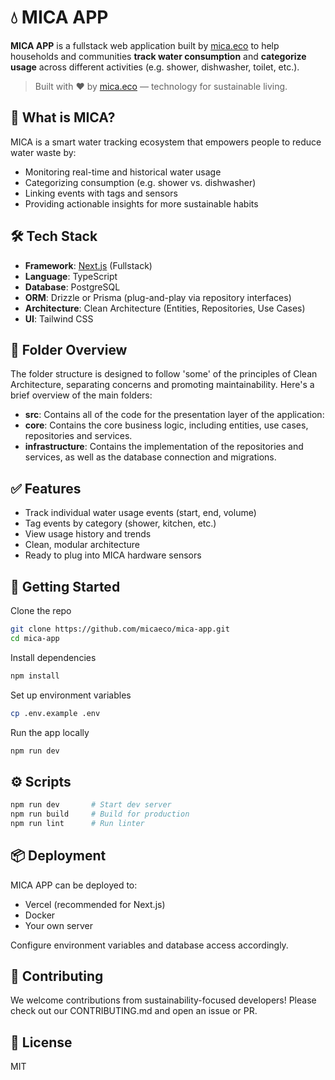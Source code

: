 # 💧 MICA APP

**MICA APP** is a fullstack web application built by [mica.eco](https://mica.eco) to help households and communities **track water consumption** and **categorize usage** across different activities (e.g. shower, dishwasher, toilet, etc.).

> Built with ❤️ by [mica.eco](https://mica.eco) — technology for sustainable living.

## 🌱 What is MICA?

MICA is a smart water tracking ecosystem that empowers people to reduce water waste by:

- Monitoring real-time and historical water usage
- Categorizing consumption (e.g. shower vs. dishwasher)
- Linking events with tags and sensors
- Providing actionable insights for more sustainable habits

## 🛠 Tech Stack

- **Framework**: [Next.js](https://nextjs.org/) (Fullstack)
- **Language**: TypeScript
- **Database**: PostgreSQL
- **ORM**: Drizzle or Prisma (plug-and-play via repository interfaces)
- **Architecture**: Clean Architecture (Entities, Repositories, Use Cases)
- **UI**: Tailwind CSS

## 🧱 Folder Overview

The folder structure is designed to follow 'some' of the principles of Clean Architecture, separating concerns and promoting maintainability. Here's a brief overview of the main folders:

- **src**: Contains all of the code for the presentation layer of the application:
- **core**: Contains the core business logic, including entities, use cases, repositories and services.
- **infrastructure**: Contains the implementation of the repositories and services, as well as the database connection and migrations.

## ✅ Features

- Track individual water usage events (start, end, volume)
- Tag events by category (shower, kitchen, etc.)
- View usage history and trends
- Clean, modular architecture
- Ready to plug into MICA hardware sensors

## 🚀 Getting Started

Clone the repo

```bash
git clone https://github.com/micaeco/mica-app.git
cd mica-app
```

Install dependencies

```bash
npm install
```

Set up environment variables

```bash
cp .env.example .env
```

Run the app locally

```bash
npm run dev
```

## ⚙️ Scripts

```bash
npm run dev       # Start dev server
npm run build     # Build for production
npm run lint      # Run linter
```

## 📦 Deployment

MICA APP can be deployed to:

- Vercel (recommended for Next.js)
- Docker
- Your own server

Configure environment variables and database access accordingly.

## 👥 Contributing

We welcome contributions from sustainability-focused developers!
Please check out our CONTRIBUTING.md and open an issue or PR.

## 📄 License

MIT
